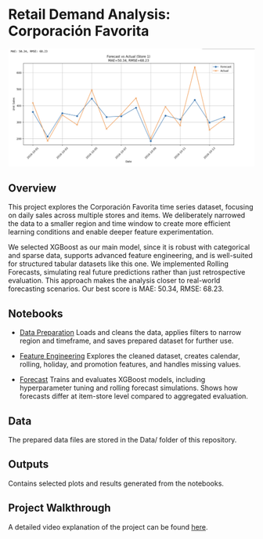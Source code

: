 # Retail Demand Analysis: Corporación Favorita
![Sample Forecast](Output/Forecast%20Result.png)

## Overview

This project explores the Corporación Favorita time series dataset, focusing on daily sales across multiple stores and items.
We deliberately narrowed the data to a smaller region and time window to create more efficient learning conditions and enable deeper feature experimentation.

We selected XGBoost as our main model, since it is robust with categorical and sparse data, supports advanced feature engineering, and is well-suited for structured tabular datasets like this one. We implemented Rolling Forecasts, simulating real future predictions rather than just retrospective evaluation. This approach makes the analysis closer to real-world forecasting scenarios.
Our best score is MAE: 50.34, RMSE: 68.23.

## Notebooks

- [Data Preparation](https://github.com/LenaGeller/Favorita-forecast/blob/main/Notebooks/data_prep_Perischable.ipynb)
Loads and cleans the data, applies filters to narrow region and timeframe, and saves prepared dataset for further use.

- [Feature Engineering](https://github.com/LenaGeller/Favorita-forecast/blob/main/Notebooks/Best_EDA_and_Feature_Engineering_Perishable.ipynb)
Explores the cleaned dataset, creates calendar, rolling, holiday, and promotion features, and handles missing values.

- [Forecast](https://github.com/LenaGeller/Favorita-forecast/blob/main/Notebooks/Best_MAE_October_Forecast_Produce_XGBoost.ipynb)
Trains and evaluates XGBoost models, including hyperparameter tuning and rolling forecast simulations. Shows how forecasts differ at item-store level compared to aggregated evaluation.

## Data

The prepared data files are stored in the Data/ folder of this repository.

## Outputs

Contains selected plots and results generated from the notebooks.

## Project Walkthrough
A detailed video explanation of the project can be found [here](https://drive.google.com/file/d/1Qbn7r3tcOXRRPrLXTFk3xRLPrR4OyeQr/view?usp=sharing).

